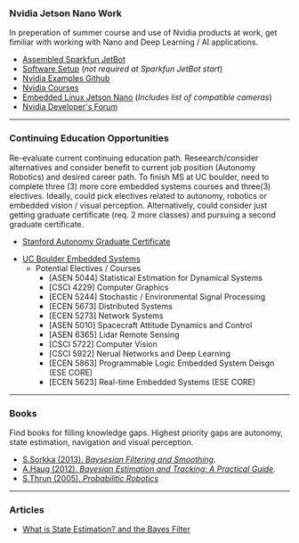 ### Nvidia Jetson Nano Work
In preperation of summer course and use of Nvidia products at work, get fimiliar with working with Nano and Deep Learning / AI applications.
*   [Assembled Sparkfun JetBot](https://learn.sparkfun.com/tutorials/assembly-guide-for-sparkfun-jetbot-ai-kit-v20/all)
*   [Software Setup](https://github.com/NVIDIA-AI-IOT/jetbot/wiki/Software-Setup) (_not required at Sparkfun JetBot start_)
*   [Nvidia Examples Github](https://github.com/NVIDIA-AI-IOT/jetbot/wiki/examples)
*   [Nvidia Courses](https://www.nvidia.com/en-us/deep-learning-ai/education/)
*   [Embedded Linux Jetson Nano](https://elinux.org/Jetson_Nano) (_Includes list of compatible cameras_)
*   [Nvidia Developer's Forum](https://forums.developer.nvidia.com/c/agx-autonomous-machines/jetson-embedded-systems/jetson-nano/76)

***

### Continuing Education Opportunities
Re-evaluate current continuing education path.  Reseearch/consider alternatives and consider benefit to current job position (Autonomy Robotics) and desired career path.  To finish MS at UC boulder, need to complete three (3) more core embedded systems courses and three(3) electives. Ideally, could pick electives related to autonomy, robotics or embedded vision / visual perception.  Alternatively, could consider just getting graduate certificate (req. 2 more classes) and pursuing a second graduate certificate. 
*   [Stanford Autonomy Graduate Certificate](https://online.stanford.edu/programs/robotics-and-autonomous-systems-graduate-certificate)
- [UC Boulder Embedded Systems](https://www.colorado.edu/ecee/graduate-program/degrees/embedded-systems)
  - Potential Electives / Courses
    - [ASEN 5044] Statistical Estimation for Dynamical Systems
    - [CSCI 4229] Computer Graphics
    - [ECEN 5244] Stochastic / Environmental Signal Processing
    - [ECEN 5673] Distributed Systems
    - [ECEN 5273] Network Systems
    - [ASEN 5010] Spacecraft Attitude Dynamics and Control
    - [ASEN 6365] Lidar Remote Sensing
    - [CSCI 5722] Computer Vision
    - [CSCI 5922] Nerual Networks and Deep Learning
    - [ECEN 5863] Programmable Logic Embedded System Deisgn (ESE CORE)
    - [ECEN 5623] Real-time Embedded Systems (ESE CORE)

***

### Books
Find books for filling knowledge gaps.  Highest priority gaps are autonomy, state estimation, navigation and visual perception.

*   [S.Sorkka (2013). _Baysesian Filtering and Smoothing_](https://www.amazon.com/Filtering-Smoothing-Institute-Mathematical-Statistics-ebook/dp/B00E99YQQM/ref=pd_simd_14_1/138-7145310-4141269?_encoding=UTF8&pd_rd_i=B00E99YQQM&pd_rd_r=5c850e18-1d93-4a19-a049-0a377abd6658&pd_rd_w=mkHHX&pd_rd_wg=9Pg5E&pf_rd_p=9fbe42ff-eef8-441e-8157-f50e3fcb818b&pf_rd_r=XKBE6CS9P9MXTSA6WGVC&psc=1&refRID=XKBE6CS9P9MXTSA6WGVC).
*   [A.Haug (2012). _Bayesian Estimation and Tracking: A Practical Guide_](https://www.amazon.com/Bayesian-Estimation-Tracking-Practical-Guide/dp/0470621702/ref=sr_1_1?dchild=1&keywords=Bayesian+Estimation+and+Tracking%3A+A+Practical+Guide&qid=1587253187&s=books&sr=1-1).
*   [S.Thrun (2005). _Probabilitic Robotics_](https://www.amazon.com/Probabilistic-Robotics-INTELLIGENT-ROBOTICS-AUTONOMOUS-dp-0262201623/dp/0262201623/ref=mt_hardcover?_encoding=UTF8&me=&qid=)

***

### Articles
*  [What is State Estimation? and the Bayes Filter](https://johnwlambert.github.io/bayes-filter/)
